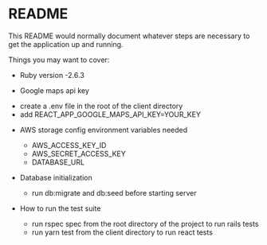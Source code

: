 # README

This README would normally document whatever steps are necessary to get the
application up and running.

Things you may want to cover:

* Ruby version
  -2.6.3

* Google maps api key
- create a .env file in the root of the client directory
- add REACT_APP_GOOGLE_MAPS_API_KEY=YOUR_KEY

* AWS storage config environment variables needed
  - AWS_ACCESS_KEY_ID
  - AWS_SECRET_ACCESS_KEY
  - DATABASE_URL

* Database initialization
  - run db:migrate and db:seed before starting server

* How to run the test suite
  - run rspec spec from the root directory of the project to run rails tests
  - run yarn test from the client directory to run react tests


